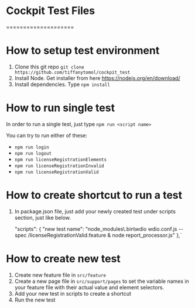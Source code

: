 # Cockpit Test Files

====================

# How to setup test environment

1. Clone this git repo `git clone https://github.com/tiffanytomol/cockpit_test` 
2. Install Node. Get installer from here https://nodejs.org/en/download/
3. Install dependencies. Type `npm install`

# How to run single test

In order to run a single test, just type `npm run <script name>`

You can try to run either of these:

- `npm run login`
- `npm run logout`
- `npm run licenseRegistrationElements`
- `npm run licenseRegistrationInvalid`
- `npm run licenseRegistrationValid`

# How to create shortcut to run a test

1. In package.json file, just add your newly created test under scripts section, just like below.

    "scripts": {
        "new test name": "node_modules\\.bin\\wdio wdio.conf.js --spec <path to feature file>/licenseRegistrationValid.feature & node report_processor.js"
    },`

# How to create new test

1. Create new feature file in `src/feature`
2. Create a new page file in `src/support/pages` to set the variable names in your feature file with their actual value and element selectors.
3. Add your new test in scripts to create a shortcut
4. Run the new test